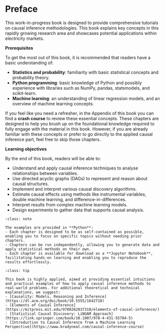 # Preface

This work-in-progress book is designed to provide comprehensive tutorials on causal inference methodologies. This book explains key concepts in this rapidly growing research area and showcases potential applications within electricity markets. 


**Prerequisites**

To get the most out of this book, it is recommended that readers have a basic understanding of:
- **Statistics and probability**: familiarity with basic statistical concepts and probability theory.
- **Python programming**: basic knowledge of Python and possibly experience with libraries such as NumPy, pandas, statsmodels, and scikit-learn.
- **Machine learning**: an understanding of linear regression models, and an overview of machine learning concepts.

If you feel like you need a refresher, in the Appendix of this book you can find a **crash course** to review these essential concepts. These chapters are designed to help you brush up on the foundational knowledge required to fully engage with the material in this book. However, if you are already familiar with these concepts or prefer to go directly to the applied causal inference part, feel free to skip those chapters.


**Learning objectives**

By the end of this book, readers will be able to:
- Understand and apply causal inference techniques to analyse relationships between variables.
- Use directed acyclic graphs (DAGs) to represent and reason about causal structures.
- Implement and interpret various causal discovery algorithms.
- Estimate causal effects using methods like instrumental variables, double machine learning, and difference-in-differences.
- Interpret results from complex machine learning models.
- Design experiments to gather data that supports causal analysis.


```{admonition} Note
:class: note

The examples are provided in **Python**:
- Each chapter is designed to be as self-contained as possible, enabling you to focus on specific topics without needing prior chapters.
- Chapters can be run independently, allowing you to generate data and apply statistical methods on their own.
- Each chapter is available for download as a **Jupyter Notebook**, facilitating hands-on learning and enabling you to reproduce the results effortlessly.

```


```{admonition} References
:class: tip

This book is highly applied, aimed at providing essential intuitions and practical examples of how to apply causal inference methods to real-world problems. For additional theoretical and technical explanations, we suggest:
- [Causality: Models, Reasoning and Inference](https://dl.acm.org/doi/book/10.5555/1642718)
- [Elements of Causal Inference](https://mitpress.mit.edu/9780262037310/elements-of-causal-inference/)
- [Statistical Causal Discovery: LiNGAM Approach](https://link.springer.com/book/10.1007/978-4-431-55784-5)
- [Introduction to Causal Inference from a Machine Learning Perspective](https://www.bradyneal.com/causal-inference-course)

```
